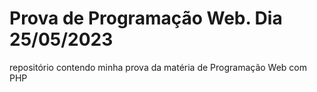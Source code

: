 # Prova de Programação Web. Dia 25/05/2023
repositório contendo minha prova da matéria de Programação Web com PHP
